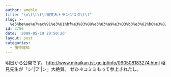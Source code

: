 ```yaml
---
author: ameblo
title: "\n\t\t\t\t微笑みトランジスタ\t\t"
slug: >-
  %e5%be%ae%e7%ac%91%e3%81%bf%e3%83%88%e3%83%a9%e3%83%b3%e3%82%b8%e3%82%b9%e3%82%bf
id: 3756
date: '2009-05-19 20:50:26'
layout: post
categories:
  - 携帯雑稿
---
```


明日から公開です。 http://www.miraikan.jst.go.jp/info/090508183274.html 稲見先生が「シ'|フ'|ン」大絶賛。 ぜひネコミミもって参上されたし。